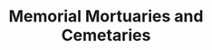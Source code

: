 ---
title: "Memorial Mortuaries and Cemetaries"
url: /murray/memorial-mortuaries-and-cemetaries/
shop: Bestattungen
---